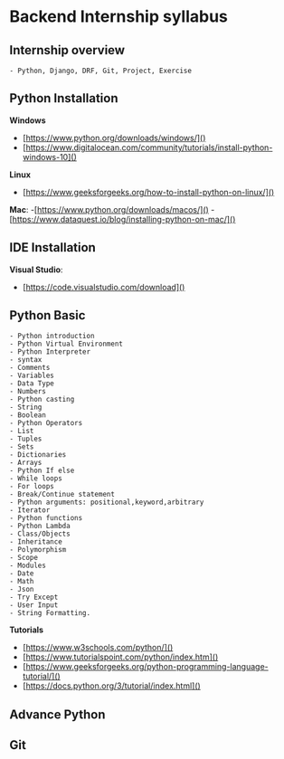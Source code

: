 
# Backend Internship syllabus

## Internship  overview
	- Python, Django, DRF, Git, Project, Exercise

## Python Installation
   **Windows**
 - [https://www.python.org/downloads/windows/]()
 - [https://www.digitalocean.com/community/tutorials/install-python-windows-10]()

**Linux**
 - [https://www.geeksforgeeks.org/how-to-install-python-on-linux/]()
  
  **Mac**:
        -[https://www.python.org/downloads/macos/]()
        -[https://www.dataquest.io/blog/installing-python-on-mac/]()

## IDE Installation
**Visual Studio**:

 - [https://code.visualstudio.com/download]()

## Python Basic
    - Python introduction
    - Python Virtual Environment
    - Python Interpreter
    - syntax
    - Comments
    - Variables
    - Data Type
    - Numbers
    - Python casting
    - String
    - Boolean
    - Python Operators
    - List
    - Tuples
    - Sets
    - Dictionaries
    - Arrays
    - Python If else
    - While loops
    - For loops
    - Break/Continue statement
    - Python arguments: positional,keyword,arbitrary
    - Iterator
    - Python functions
    - Python Lambda
    - Class/Objects
    - Inheritance
    - Polymorphism
    - Scope
    - Modules
    - Date
    - Math
    - Json
    - Try Except
    - User Input
    - String Formatting.

   **Tutorials**
   - [https://www.w3schools.com/python/]()
   - [https://www.tutorialspoint.com/python/index.htm]()
   - [https://www.geeksforgeeks.org/python-programming-language-tutorial/]()
   - [https://docs.python.org/3/tutorial/index.html]()

## Advance Python

## Git 


